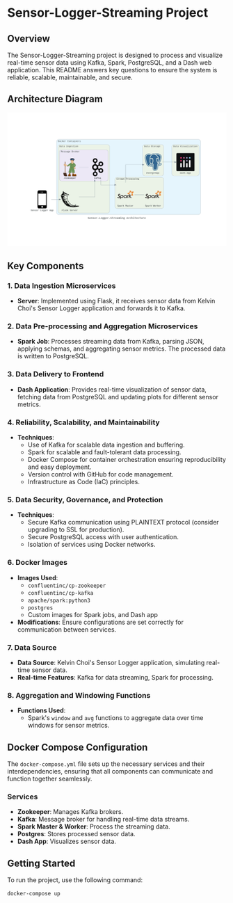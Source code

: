 # Sensor-Logger-Streaming Project

## Overview

The Sensor-Logger-Streaming project is designed to process and visualize real-time sensor data using Kafka, Spark, PostgreSQL, and a Dash web application. This README answers key questions to ensure the system is reliable, scalable, maintainable, and secure.

## Architecture Diagram

![Architecture](https://github.com/Sn-one/Sensor-Logger-Streaming/blob/sensor-app_connected/sensor-logger-streaming_architecture.png)

## Key Components

### 1. Data Ingestion Microservices

- **Server**: Implemented using Flask, it receives sensor data from Kelvin Choi's Sensor Logger application and forwards it to Kafka.

### 2. Data Pre-processing and Aggregation Microservices

- **Spark Job**: Processes streaming data from Kafka, parsing JSON, applying schemas, and aggregating sensor metrics. The processed data is written to PostgreSQL.

### 3. Data Delivery to Frontend

- **Dash Application**: Provides real-time visualization of sensor data, fetching data from PostgreSQL and updating plots for different sensor metrics.

### 4. Reliability, Scalability, and Maintainability

- **Techniques**: 
  - Use of Kafka for scalable data ingestion and buffering.
  - Spark for scalable and fault-tolerant data processing.
  - Docker Compose for container orchestration ensuring reproducibility and easy deployment.
  - Version control with GitHub for code management.
  - Infrastructure as Code (IaC) principles.

### 5. Data Security, Governance, and Protection

- **Techniques**:
  - Secure Kafka communication using PLAINTEXT protocol (consider upgrading to SSL for production).
  - Secure PostgreSQL access with user authentication.
  - Isolation of services using Docker networks.

### 6. Docker Images

- **Images Used**:
  - `confluentinc/cp-zookeeper`
  - `confluentinc/cp-kafka`
  - `apache/spark:python3`
  - `postgres`
  - Custom images for Spark jobs, and Dash app
- **Modifications**: Ensure configurations are set correctly for communication between services.

### 7. Data Source

- **Data Source**: Kelvin Choi's Sensor Logger application, simulating real-time sensor data.
- **Real-time Features**: Kafka for data streaming, Spark for processing.

### 8. Aggregation and Windowing Functions

- **Functions Used**:
  - Spark's `window` and `avg` functions to aggregate data over time windows for sensor metrics.

## Docker Compose Configuration

The `docker-compose.yml` file sets up the necessary services and their interdependencies, ensuring that all components can communicate and function together seamlessly.

### Services

- **Zookeeper**: Manages Kafka brokers.
- **Kafka**: Message broker for handling real-time data streams.
- **Spark Master & Worker**: Process the streaming data.
- **Postgres**: Stores processed sensor data.
- **Dash App**: Visualizes sensor data.

## Getting Started

To run the project, use the following command:

```bash
docker-compose up
